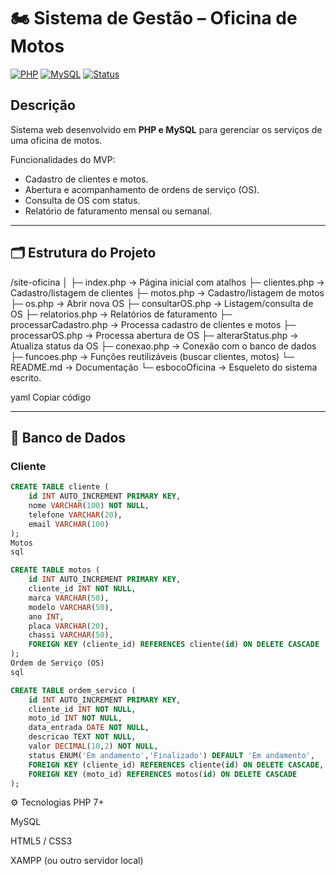 # 🏍️ Sistema de Gestão – Oficina de Motos

[![PHP](https://img.shields.io/badge/PHP-7.4+-blue)](https://www.php.net/) 
[![MySQL](https://img.shields.io/badge/MySQL-5.7+-orange)](https://www.mysql.com/) 
[![Status](https://img.shields.io/badge/Status-MVP-green)]()

## Descrição

Sistema web desenvolvido em **PHP e MySQL** para gerenciar os serviços de uma oficina de motos.  

Funcionalidades do MVP:
- Cadastro de clientes e motos.
- Abertura e acompanhamento de ordens de serviço (OS).
- Consulta de OS com status.
- Relatório de faturamento mensal ou semanal.

---

## 🗂 Estrutura do Projeto

/site-oficina
│
├─ index.php → Página inicial com atalhos
├─ clientes.php → Cadastro/listagem de clientes
├─ motos.php → Cadastro/listagem de motos
├─ os.php → Abrir nova OS
├─ consultarOS.php → Listagem/consulta de OS
├─ relatorios.php → Relatórios de faturamento
├─ processarCadastro.php → Processa cadastro de clientes e motos
├─ processarOS.php → Processa abertura de OS
├─ alterarStatus.php → Atualiza status da OS
├─ conexao.php → Conexão com o banco de dados
├─ funcoes.php → Funções reutilizáveis (buscar clientes, motos)
└─ README.md → Documentação
└─ esbocoOficina → Esqueleto do sistema escrito.

yaml
Copiar código

---

## 💾 Banco de Dados

### Cliente
```sql
CREATE TABLE cliente (
    id INT AUTO_INCREMENT PRIMARY KEY,
    nome VARCHAR(100) NOT NULL,
    telefone VARCHAR(20),
    email VARCHAR(100)
);
Motos
sql

CREATE TABLE motos (
    id INT AUTO_INCREMENT PRIMARY KEY,
    cliente_id INT NOT NULL,
    marca VARCHAR(50),
    modelo VARCHAR(50),
    ano INT,
    placa VARCHAR(20),
    chassi VARCHAR(50),
    FOREIGN KEY (cliente_id) REFERENCES cliente(id) ON DELETE CASCADE
);
Ordem de Serviço (OS)
sql

CREATE TABLE ordem_servico (
    id INT AUTO_INCREMENT PRIMARY KEY,
    cliente_id INT NOT NULL,
    moto_id INT NOT NULL,
    data_entrada DATE NOT NULL,
    descricao TEXT NOT NULL,
    valor DECIMAL(10,2) NOT NULL,
    status ENUM('Em andamento','Finalizado') DEFAULT 'Em andamento',
    FOREIGN KEY (cliente_id) REFERENCES cliente(id) ON DELETE CASCADE,
    FOREIGN KEY (moto_id) REFERENCES motos(id) ON DELETE CASCADE
);


```
⚙️ Tecnologias
PHP 7+

MySQL

HTML5 / CSS3

XAMPP (ou outro servidor local)
